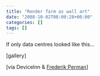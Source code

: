 ```yaml
---
title: "Render farm as wall art"
date: "2008-10-02T08:00:28+00:00"
categories: []
tags: []
---
```


If only data centres looked like this...

[gallery]

[via Devicelnn &amp; <a href="http://www.coroflot.com/public/individual_file.asp?individual_id=226605&amp;portfolio_id=1566546&amp;specialty=4&amp;sort_by=1&amp;c=1&amp;">Frederik Perman</a>]
